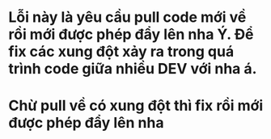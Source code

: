 # Lỗi này là yêu cầu pull code mới về rồi mới được phép đẩy lên nha Ý. Để fix các xung đột xảy ra trong quá trình code giữa nhiều DEV với nha á.
# Chừ pull về có xung đột thì fix rồi mới được phép đẩy lên nha